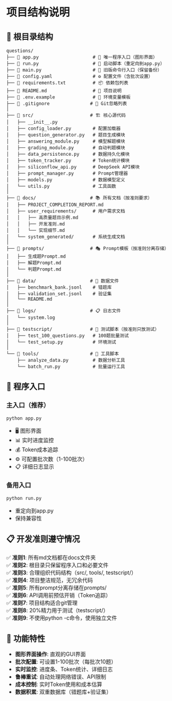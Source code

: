 # 项目结构说明

## 📁 根目录结构

```
questions/
├── 📄 app.py                    # 🎯 唯一程序入口（图形界面）
├── 📄 run.py                    # 🚀 启动脚本（重定向到app.py）
├── 📄 main.py                   # 🔄 旧版命令行入口（保留备份）
├── 📄 config.yaml               # ⚙️ 配置文件（含批次设置）
├── 📄 requirements.txt          # 📦 依赖包列表
├── 📄 README.md                 # 📖 项目说明
├── 📄 .env.example              # 🔑 环境变量模板
├── 📄 .gitignore               # 🚫 Git忽略列表
│
├── 📁 src/                     # 🏗️ 核心源代码
│   ├── __init__.py
│   ├── config_loader.py        # 配置加载器
│   ├── question_generator.py   # 题目生成模块
│   ├── answering_module.py     # 模型解题模块
│   ├── grading_module.py       # 自动判题模块
│   ├── data_persistence.py     # 数据持久化模块
│   ├── token_tracker.py        # Token统计模块
│   ├── siliconflow_api.py      # DeepSeek API模块
│   ├── prompt_manager.py       # Prompt管理器
│   ├── models.py               # 数据模型定义
│   └── utils.py                # 工具函数
│
├── 📁 docs/                    # 📚 所有文档（按准则要求）
│   ├── PROJECT_COMPLETION_REPORT.md
│   ├── user_requirements/      # 用户需求文档
│   │   ├── 高质量题目示例.md
│   │   ├── 开发准则.md
│   │   └── 实现细节.md
│   └── system_generated/       # 系统生成文档
│
├── 📁 prompts/                 # 🎭 Prompt模板（按准则分离存储）
│   ├── 生成题Prompt.md
│   ├── 解题Prompt.md
│   └── 判题Prompt.md
│
├── 📁 data/                    # 💾 数据文件
│   ├── benchmark_bank.jsonl    # 错题库
│   ├── validation_set.jsonl    # 验证集
│   └── README.md
│
├── 📁 logs/                    # 📋 日志文件
│   └── system.log
│
├── 📁 testscript/              # 🧪 测试脚本（按准则只放测试）
│   ├── test_100_questions.py   # 100题批量测试
│   └── test_setup.py           # 环境测试
│
└── 📁 tools/                   # 🔧 工具脚本
    ├── analyze_data.py         # 数据分析工具
    └── batch_run.py            # 批量运行工具
```

## 🎯 程序入口

### 主入口（推荐）
```bash
python app.py
```
- 🖥️ 图形界面
- 📊 实时进度监控
- 💰 Token成本追踪
- ⚙️ 可配置批次数（1-100批次）
- 📋 详细日志显示

### 备用入口
```bash
python run.py
```
- 重定向到app.py
- 保持兼容性

## 📋 开发准则遵守情况

✅ **准则1**: 所有md文档都在docs文件夹  
✅ **准则2**: 根目录只保留程序入口和必要文件  
✅ **准则3**: 合理组织代码结构（src/, tools/, testscript/）  
✅ **准则4**: 项目整洁规范，无冗余代码  
✅ **准则5**: 所有prompt分离存储在prompts/  
✅ **准则6**: API调用前预估开销（Token追踪）  
✅ **准则7**: 项目结构适合git管理  
✅ **准则8**: 20%精力用于测试（testscript/）  
✅ **准则9**: 不使用python -c命令，使用独立文件

## 🚀 功能特性

- **图形界面操作**: 直观的GUI界面
- **批次配置**: 可设置1-100批次（每批次10题）
- **实时监控**: 进度条、Token统计、详细日志
- **鲁棒重试**: 自动处理网络错误、API限制
- **成本控制**: 实时Token使用和成本估算
- **数据积累**: 双重数据库（错题库+验证集）